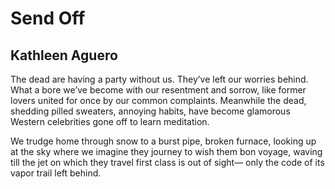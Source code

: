 # Send Off
## Kathleen Aguero
The dead are having a party without us.
They’ve left our worries behind.
What a bore we’ve become
with our resentment and sorrow,
like former lovers united
for once by our common complaints.
Meanwhile the dead, shedding pilled sweaters,
annoying habits, have become
glamorous Western celebrities
gone off to learn meditation.

We trudge home through snow
to a burst pipe,
broken furnace, looking
up at the sky where we imagine
they journey to wish them bon voyage,
waving till the jet on which they travel
first class is out of sight—
only the code of its vapor trail left behind.